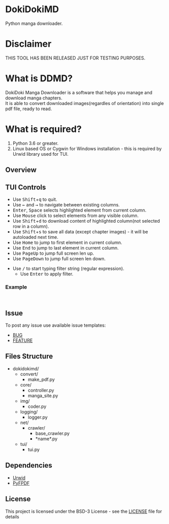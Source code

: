 # DokiDokiMD
Python manga downloader.

# Disclaimer
THIS TOOL HAS BEEN RELEASED JUST FOR TESTING PURPOSES.

# What is DDMD?
DokiDoki Manga Downloader is a software that helps you manage and download manga chapters.
<br>
It is able to convert downloaded images(regardles of orientation) into single pdf file, ready to read.

# What is required?
1. Python 3.6 or greater.
2. Linux based OS or Cygwin for Windows installation - this is required by Urwid library used for TUI.

## Overview

## TUI Controls
- Use <kbd>Shift</kbd>+<kbd>q</kbd> to quit.
- Use <kbd>←</kbd> and <kbd>→</kbd> to navigate between existing columns.
- <kbd>Enter</kbd>, <kbd>Space</kbd> selects highlighted element from current column.
- Use <kbd>Mouse</kbd> click to select elements from any visible column.
- Use <kbd>Shift</kbd>+<kbd>d</kbd> to download content of highlighted column(not selected row in a column).
- Use <kbd>Shift</kbd>+<kbd>s</kbd> to save all data (except chapter images) - it will be autoloaded next time.
- Use <kbd>Home</kbd> to jump to first element in current column.
- Use <kbd>End</kbd> to jump to last element in current column.
- Use <kbd>PageUp</kbd> to jump full screen len up.
- Use <kbd>PageDown</kbd> to jump full screen len down.

+ Use <kbd>/</kbd> to start typing filter string (regular expression).
  - Use <kbd>Enter</kbd> to apply filter.

### Example
```buildoutcfg


```

## Issue
To post any issue use available issue templates:
- [BUG](.github/ISSUE_TEMPLATE/bug_report.md)
- [FEATURE](.github/ISSUE_TEMPLATE/feature_request.md)

## Files Structure
- dokidokimd/
  - convert/
    - make_pdf.py
  - core/
    - controller.py
    - manga_site.py
  - img/
    - coder.py
  - logging/
    - logger.py
  - net/
    - crawler/
      - base_crawler.py
      - \*name\*.py
  - tui/
    - tui.py

## Dependencies
- [Urwid](https://github.com/urwid/urwid)
- [PyFPDF](https://github.com/reingart/pyfpdf)

## License
This project is licensed under the BSD-3 License - see the [LICENSE](LICENSE) file for details
